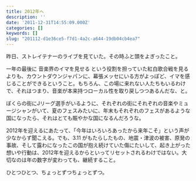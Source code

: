 ```yaml
---
title: 2012年へ
description: ''
date: '2011-12-31T14:55:09.000Z'
categories: []
keywords: []
slug: "201112-d1e36ce5-f7d1-4a2c-a644-19db04cb4ea7"
---
```

昨日、ストレイテナーのライブを見ていた。その時ふと頭をよぎったこと。

一年の最後に 音楽界のイマを見せる という役割を担っていた紅白歌合戦を見るよりも、カウントダウンジャパンに、幕張メッセにいる方がよっぽど、イマを感じることができるということ。もちろん、この場に来れない人たちもいるわけで、それはつまり、音楽が本来持つローカル性を取り戻しつつあるんだな、と。

ぼくらの街にJリーグ選手がいるように、それぞれの街にそれぞれの音楽やミュージシャンがいて、夏のフェスみたいに、年末もそれぞれのフェスがあるような国になったら、それはとても賑やかな国になるんだろうな。

2012年を迎えるにあたって、「今年はいろいろあったから来年こそ」という声が少なからず聞こえる。でも、3.11 がもたらしたもの、地震・津波の被害、原発の事故、そして露わになったこの国が抱え続けていた傷にたいして、起き上がった想いや行動は、2012年を迎えるからといってリセットされるわけではない。大切なのは年の数字が変わっても、継続すること。

ひとつひとつ、ちょっとずつちょっとずつ。
